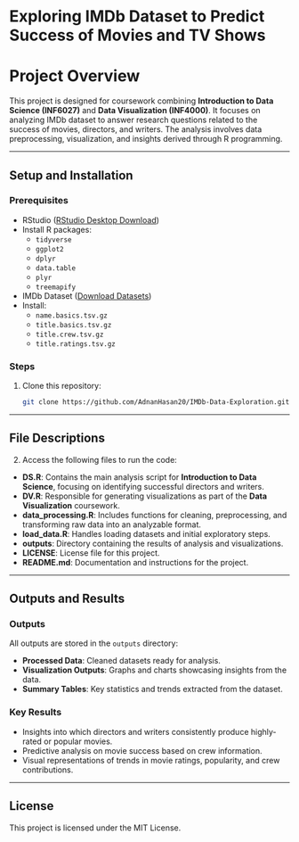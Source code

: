 # Exploring IMDb Dataset to Predict Success of Movies and TV Shows
# Project Overview

This project is designed for coursework combining **Introduction to Data Science (INF6027)** and **Data Visualization (INF4000)**. It focuses on analyzing IMDb dataset to answer research questions related to the success of movies, directors, and writers. The analysis involves data preprocessing, visualization, and insights derived through R programming.

---

## Setup and Installation

### Prerequisites
- RStudio ([RStudio Desktop Download](https://posit.co/download/rstudio-desktop/))
- Install R packages:
  - `tidyverse`
  - `ggplot2`
  - `dplyr`
  - `data.table`
  - `plyr`
  - `treemapify`
- IMDb Dataset ([Download Datasets](https://developer.imdb.com/non-commercial-datasets/))
- Install:
  - `name.basics.tsv.gz`
  - `title.basics.tsv.gz`
  - `title.crew.tsv.gz`
  - `title.ratings.tsv.gz`
  

### Steps
1. Clone this repository:
   ```bash
   git clone https://github.com/AdnanHasan20/IMDb-Data-Exploration.git

---

## File Descriptions
2. Access the following files to run the code:

- **DS.R**: Contains the main analysis script for **Introduction to Data Science**, focusing on identifying successful directors and writers.
- **DV.R**: Responsible for generating visualizations as part of the **Data Visualization** coursework.
- **data_processing.R**: Includes functions for cleaning, preprocessing, and transforming raw data into an analyzable format.
- **load_data.R**: Handles loading datasets and initial exploratory steps.
- **outputs**: Directory containing the results of analysis and visualizations.
- **LICENSE**: License file for this project.
- **README.md**: Documentation and instructions for the project.

---

## Outputs and Results

### Outputs
All outputs are stored in the `outputs` directory:
- **Processed Data**: Cleaned datasets ready for analysis.
- **Visualization Outputs**: Graphs and charts showcasing insights from the data.
- **Summary Tables**: Key statistics and trends extracted from the dataset.

### Key Results
- Insights into which directors and writers consistently produce highly-rated or popular movies.
- Predictive analysis on movie success based on crew information.
- Visual representations of trends in movie ratings, popularity, and crew contributions.

---

## License
This project is licensed under the MIT License.
